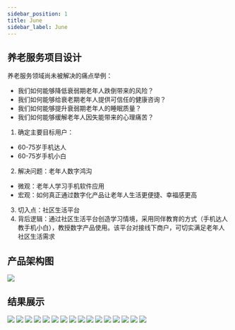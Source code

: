 ```yaml
---
sidebar_position: 1
title: June
sidebar_label: June
---
```


## 养老服务项目设计
养老服务领域尚未被解决的痛点举例：
* 我们如何能够降低衰弱期老年人跌倒带来的风险？
* 我们如何能够给衰老期老年人提供可信任的健康咨询？
* 我们如何能够提升衰弱期老年人的睡眠质量？
* 我们如何能够缓解老年人因失能带来的心理痛苦？

1. 确定主要目标用户：
* 60-75岁手机达人
* 60-75岁手机小白
2. 解决问题：老年人数字鸿沟
* 微观：老年人学习手机软件应用
* 宏观：如何真正通过数字化产品让老年人生活更便捷、幸福感更高
3. 切入点：社区生活平台
4. 背后逻辑：通过社区生活平台创造学习情境，采用同伴教育的方式（手机达人教手机小白），教授数字产品使用。该平台对接线下商户，可切实满足老年人社区生活需求

## 产品架构图
![](../../static/img/产品架构图.jpeg)

## 结果展示
![](../../static/img/1.jpg)
![](../../static/img/2.jpg)
![](../../static/img/3.jpg)
![](../../static/img/4.jpg)
![](../../static/img/5.jpg)
![](../../static/img/6.jpg)
![](../../static/img/7.jpg)
![](../../static/img/8.jpg)
![](../../static/img/9.jpg)
![](../../static/img/10.jpg)
![](../../static/img/11.jpg)
![](../../static/img/12.jpg)
![](../../static/img/13.jpg)
![](../../static/img/14.jpg)
![](../../static/img/15.jpg)
![](../../static/img/16.jpg)